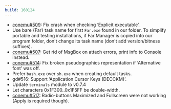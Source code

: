 ```yaml
---
build: 160124
---
```


* [conemu#509](https://github.com/Maximus5/ConEmu/issues/509): Fix crash when checking ‘Explicit executable’.
* Use bare {Far} task name for first `Far.exe` found in our folder.
  To simplify portable and testing installations, if Far Manager
  is copied into our program folder, don't change its task name
  (don't add version/bitness suffixes).
* [conemu#507](https://github.com/Maximus5/ConEmu/issues/507): Get rid of MsgBox on attach errors, print info to Console instead.
* [conemu#514](https://github.com/Maximus5/ConEmu/issues/514): Fix broken pseudographics representation if ‘Alternative font’ was off.
* Prefer `bash.exe` over `sh.exe` when creating default tasks.
* gd#516: Support ‘Application Cursor Keys (DECCKM)’.
* Update `terminals` module to v0.7.4
* Let characters 0x1F300..0x1F5FF be double-width.
* [conemu#517](https://github.com/Maximus5/ConEmu/issues/517): Radio-buttons Maximized and Fullscreen were not working (Apply is required though).

